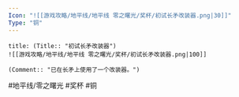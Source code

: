 ```yaml
---
Icon: "![[游戏攻略/地平线/地平线 零之曙光/奖杯/初试长矛改装器.png|30]]"
Type: "铜"
---
```

```ad-common-bronze-trophy
title: (Title:: "初试长矛改装器")
![[游戏攻略/地平线/地平线 零之曙光/奖杯/初试长矛改装器.png|100]]

(Comment:: "已在长矛上使用了一个改装器。")
```

#地平线/零之曙光 #奖杯 #铜
